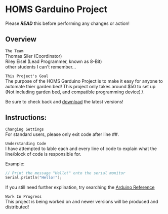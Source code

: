 HOMS Garduino Project
=

Please ***READ*** this before performing any changes or action!

Overview
-
`The Team`\
Thomas Siler (Coordinator)\
Riley Eisel (Lead Programmer, known as 8-Bit)\
other students I can't remember...

`This Project's Goal`\
The purpose of the HOMS Garduino Project is to make it easy for anyone to automate thier garden bed! This project only takes around $50 to set up (Not including garden bed, and compatible programming device).\

Be sure to check back and [download]() the latest versions! 

Instructions:
-
`Changing Settings`\
For standard users, please only exit code after line ##.

`Understanding Code`\
I have attempted to lable each and every line of code to explain what the line/block of code is responsible for.

Example:
~~~cpp
// Print the message "Hello!" onto the serial monitor
Serial.println("Hello!");
~~~
If you still need further explination, try searching the  [Arduino Reference](https://www.arduino.cc/reference/en/)

`Work In Progress`\
This project is being worked on and newer versions will be produced and distributed!
